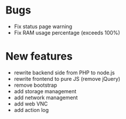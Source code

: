 # Bugs
- Fix status page warning
- Fix RAM usage percentage (exceeds 100%)

# New features
- rewrite backend side from PHP to node.js
- rewrite frontend to pure JS (remove jQuery)
- remove bootstrap
- add storage management
- add network management
- add web VNC
- add action log
